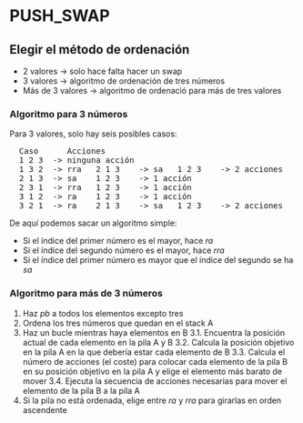 # PUSH_SWAP

## Elegir el método de ordenación

* 2 valores -> solo hace falta hacer un swap
* 3 valores -> algoritmo de ordenación de tres números
* Más de 3 valores -> algoritmo de ordenació para más de tres valores

### Algoritmo para 3 números
Para 3 valores, solo hay seis posibles casos:
<pre>
  Caso      Acciones
  1 2 3  -> ninguna acción
  1 3 2  -> rra   2 1 3    -> sa   1 2 3    -> 2 acciones
  2 1 3  -> sa    1 2 3    -> 1 acción
  2 3 1  -> rra   1 2 3    -> 1 acción
  3 1 2  -> ra    1 2 3    -> 1 acción
  3 2 1  -> ra    2 1 3    -> sa   1 2 3    -> 2 acciones
</pre>

De aquí podemos sacar un algoritmo simple:
* Si el índice del primer número es el mayor, hace *ra*
* Si el índice del segundo número es el mayor, hace *rra*
* Si el índice del primer número es mayor que el índice del segundo se ha *sa*

### Algoritmo para más de 3 números
1. Haz *pb* a todos los elementos excepto tres
2. Ordena los tres números que quedan en el stack A
3. Haz un bucle mientras haya elementos en B
3.1. Encuentra la posición actual de cada elemento en la pila A y B
3.2. Calcula la posición objetivo en la pila A en la que debería estar cada elemento de B
3.3. Calcula el número de acciones (el coste) para colocar cada elemento de la pila B en su posición objetivo en
       la pila A y elige el elemento más barato de mover
3.4. Ejecuta la secuencia de acciones necesarias para mover el elemento de la pila B a la pila A
4. Si la pila no está ordenada, elige entre *ra* y *rra* para girarlas en orden ascendente
